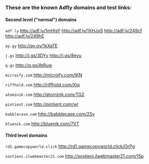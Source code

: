 ### These are the known Adfly domains and test links: 

#### Second level ("normal") domains

`adf.ly`
http://adf.ly/1mHisY
http://adf.ly/1XHJoS
http://adf.ly/249cf
http://adf.ly/249hE

`ay.gy`
http://ay.gy/1kXaTE

`j.gs`
http://j.gs/3DYv
http://j.gs/8evu

`q.gs`
http://q.gs/AtRuw

`microify.com`
http://microify.com/IKN

`riffhold.com`
http://riffhold.com/Xiq

`atominik.com`
http://atominik.com/TG2

`pintient.com`
http://pintient.com/wl

`babblecase.com`
http://babblecase.com/2Sv

`bluenik.com`
http://bluenik.com/7VT

#### Third level domains

`rd1.gamecopyworld.click`
http://rd1.gamecopyworld.click/OrPg

`sostieni.ilwebmaster21.com`
http://sostieni.ilwebmaster21.com/15p
